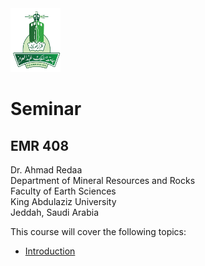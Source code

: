 <img src="images/KAU_logo.png" alt="KAU_LOGO" width="80" height="102">


# Seminar
## EMR 408


Dr. Ahmad Redaa  
Department of Mineral Resources and Rocks  
Faculty of Earth Sciences  
King Abdulaziz University  
Jeddah, Saudi Arabia 


This course will cover the following topics:  

- [Introduction](slides/lecture_1.html)
